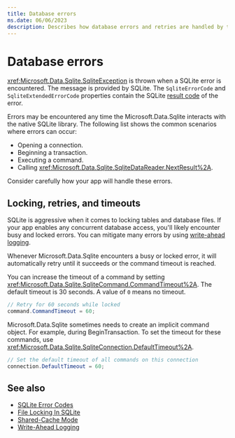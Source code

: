 ```yaml
---
title: Database errors
ms.date: 06/06/2023
description: Describes how database errors and retries are handled by the library.
---
```

# Database errors

<xref:Microsoft.Data.Sqlite.SqliteException> is thrown when a SQLite error is encountered. The message is provided by SQLite. The `SqliteErrorCode` and `SqliteExtendedErrorCode` properties contain the SQLite [result code](https://www.sqlite.org/rescode.html) of the error.

Errors may be encountered any time the Microsoft.Data.Sqlite interacts with the native SQLite library. The following list shows the common scenarios where errors can occur:

* Opening a connection.
* Beginning a transaction.
* Executing a command.
* Calling <xref:Microsoft.Data.Sqlite.SqliteDataReader.NextResult%2A>.

Consider carefully how your app will handle these errors.

## Locking, retries, and timeouts

SQLite is aggressive when it comes to locking tables and database files. If your app enables any concurrent database access, you'll likely encounter busy and locked errors. You can mitigate many errors by using [write-ahead logging](async.md).

Whenever Microsoft.Data.Sqlite encounters a busy or locked error, it will automatically retry until it succeeds or the command timeout is reached.

You can increase the timeout of a command by setting <xref:Microsoft.Data.Sqlite.SqliteCommand.CommandTimeout%2A>. The default timeout is 30 seconds. A value of `0` means no timeout.

```csharp
// Retry for 60 seconds while locked
command.CommandTimeout = 60;
```

Microsoft.Data.Sqlite sometimes needs to create an implicit command object. For example, during BeginTransaction. To set the timeout for these commands, use <xref:Microsoft.Data.Sqlite.SqliteConnection.DefaultTimeout%2A>.

```csharp
// Set the default timeout of all commands on this connection
connection.DefaultTimeout = 60;
```

## See also

* [SQLite Error Codes](https://www.sqlite.org/rescode.html)
* [File Locking In SQLite](https://www.sqlite.org/lockingv3.html)
* [Shared-Cache Mode](https://www.sqlite.org/sharedcache.html)
* [Write-Ahead Logging](https://www.sqlite.org/wal.html)
